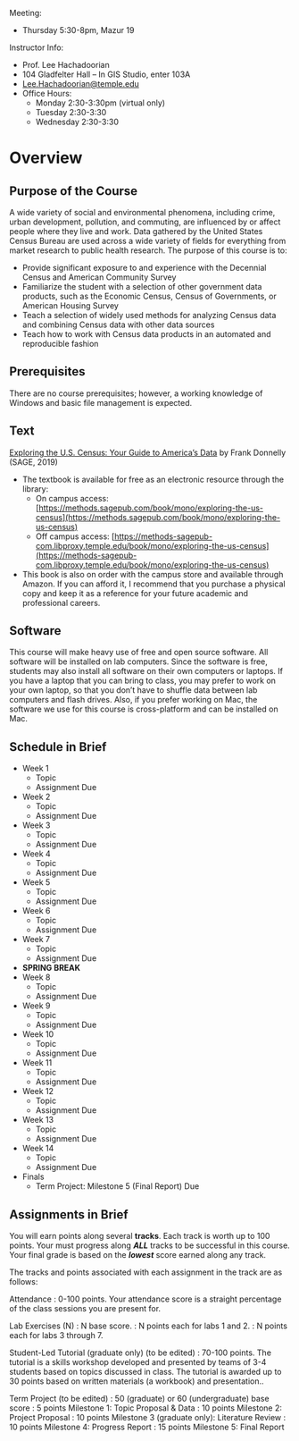 Meeting:

* Thursday 5:30-8pm, Mazur 19

Instructor Info:

* Prof. Lee Hachadoorian
* 104 Gladfelter Hall – In GIS Studio, enter 103A
* [Lee.Hachadoorian@temple.edu](mailto:Lee.Hachadoorian@temple.edu)
* Office Hours:
    * Monday 2:30-3:30pm  (virtual only)
    * Tuesday 2:30-3:30
    * Wednesday 2:30-3:30

# Overview

## Purpose of the Course

A wide variety of social and environmental phenomena, including crime, urban development, pollution, and commuting, are influenced by or affect people where they live and work. Data gathered by the United States Census Bureau are used across a wide variety of fields for everything from market research to public health research. The purpose of this course is to:

* Provide significant exposure to and experience with the Decennial Census and American Community Survey
* Familiarize the student with a selection of other government data products, such as the Economic Census, Census of Governments, or American Housing Survey
* Teach a selection of widely used methods for analyzing Census data and combining Census data with other data sources
* Teach how to work with Census data products in an automated and reproducible fashion

## Prerequisites

There are no course prerequisites; however, a working knowledge of Windows and basic file management is expected.

## Text

[Exploring the U.S. Census: Your Guide to America’s Data](https://us.sagepub.com/en-us/nam/exploring-the-us-census/book266236) by Frank Donnelly (SAGE, 2019)

* The textbook is available for free as an electronic resource through the library:
    * On campus access: [https://methods.sagepub.com/book/mono/exploring-the-us-census](https://methods.sagepub.com/book/mono/exploring-the-us-census)
    * Off campus access: [https://methods-sagepub-com.libproxy.temple.edu/book/mono/exploring-the-us-census](https://methods-sagepub-com.libproxy.temple.edu/book/mono/exploring-the-us-census)
* This book is also on order with the campus store and available through Amazon. If you can afford it, I recommend that you purchase a physical copy and keep it as a reference for your future academic and professional careers.

## Software

This course will make heavy use of free and open source software. All software will be installed on lab computers. Since the software is free, students may also install all software on their own computers or laptops. If you have a laptop that you can bring to class, you may prefer to work on your own laptop, so that you don’t have to shuffle data between lab computers and flash drives. Also, if you prefer working on Mac, the software we use for this course is cross-platform and can be installed on Mac.

## Schedule in Brief

* Week 1
    * Topic
    * Assignment Due
* Week 2
    * Topic
    * Assignment Due
* Week 3
    * Topic
    * Assignment Due
* Week 4
    * Topic
    * Assignment Due
* Week 5
    * Topic
    * Assignment Due
* Week 6
    * Topic
    * Assignment Due
* Week 7
    * Topic
    * Assignment Due
* **SPRING BREAK**
* Week 8
    * Topic
    * Assignment Due
* Week 9
    * Topic
    * Assignment Due
* Week 10
    * Topic
    * Assignment Due
* Week 11
    * Topic
    * Assignment Due
* Week 12
    * Topic
    * Assignment Due
* Week 13
    * Topic
    * Assignment Due
* Week 14
    * Topic
    * Assignment Due
* Finals
    * Term Project: Milestone 5 (Final Report) Due

## Assignments in Brief

You will earn points along several **tracks**. Each track is worth up to 100 points. Your must progress along ***ALL*** tracks to be successful in this course. Your final grade is based on the ***lowest*** score earned along any track.

The tracks and points associated with each assignment in the track are as follows:

Attendance
: 0-100 points. Your attendance score is a straight percentage of the class sessions you are present for.

Lab Exercises (N)
: N base score.
: N points each for labs 1 and 2.
: N points each for labs 3 through 7.

Student-Led Tutorial (graduate only) (to be edited)
: 70-100 points. The tutorial is a skills workshop developed and presented by teams of 3-4 students based on topics discussed in class. The tutorial is awarded up to 30 points based on written materials (a workbook) and presentation..

Term Project (to be edited)
: 50 (graduate) or 60 (undergraduate) base score
: 5 points Milestone 1: Topic Proposal & Data
: 10 points Milestone 2: Project Proposal
: 10 points Milestone 3 (graduate only): Literature Review
: 10 points Milestone 4: Progress Report
: 15 points Milestone 5: Final Report


